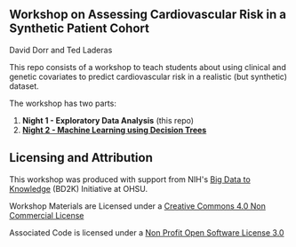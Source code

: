 ## Workshop on Assessing Cardiovascular Risk in a Synthetic Patient Cohort

David Dorr and Ted Laderas

This repo consists of a workshop to teach students about using clinical and genetic covariates to predict cardiovascular risk in a realistic (but synthetic) dataset.

The workshop has two parts:

  1. **Night 1 - Exploratory Data Analysis** (this repo)
  2. [**Night 2 - Machine Learning using Decision Trees**](https://github.com/laderast/cvdNight2)
  
## Licensing and Attribution

This workshop was produced with support from NIH's [Big Data to Knowledge](http://www.ohsu.edu/xd/education/schools/school-of-medicine/departments/clinical-departments/dmice/research/bd2k.cfm) (BD2K) Initiative at OHSU.
  
Workshop Materials are Licensed under a [Creative Commons 4.0 Non Commercial License](https://creativecommons.org/licenses/by-nc/4.0/)

Associated Code is licensed under a [Non Profit Open Software License 3.0](https://opensource.org/licenses/NPOSL-3.0)
